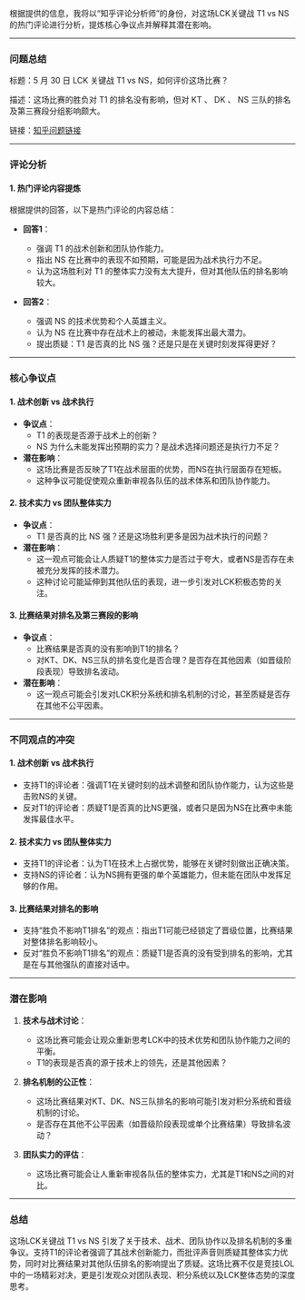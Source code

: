 根据提供的信息，我将以“知乎评论分析师”的身份，对这场LCK关键战 T1 vs NS 的热门评论进行分析，提炼核心争议点并解释其潜在影响。

---

### 问题总结
标题：5 月 30 日 LCK 关键战 T1 vs NS，如何评价这场比赛？

描述：这场比赛的胜负对 T1 的排名没有影响，但对 KT 、 DK 、 NS 三队的排名及第三赛段分组影响颇大。

链接：[知乎问题链接](https://www.zhihu.com/question/1911823673112888236)

---

### 评论分析

#### 1. 热门评论内容提炼
根据提供的回答，以下是热门评论的内容总结：

- **回答1**：
  - 强调 T1 的战术创新和团队协作能力。
  - 指出 NS 在比赛中的表现不如预期，可能是因为战术执行力不足。
  - 认为这场胜利对 T1 的整体实力没有太大提升，但对其他队伍的排名影响较大。

- **回答2**：
  - 强调 NS 的技术优势和个人英雄主义。
  - 认为 NS 在比赛中存在战术上的被动，未能发挥出最大潜力。
  - 提出质疑：T1 是否真的比 NS 强？还是只是在关键时刻发挥得更好？

---

### 核心争议点

#### 1. **战术创新 vs 战术执行**
   - **争议点**：
     - T1 的表现是否源于战术上的创新？
     - NS 为什么未能发挥出预期的实力？是战术选择问题还是执行力不足？
   - **潜在影响**：
     - 这场比赛是否反映了T1在战术层面的优势，而NS在执行层面存在短板。
     - 这种争议可能促使观众重新审视各队伍的战术体系和团队协作能力。

#### 2. **技术实力 vs 团队整体实力**
   - **争议点**：
     - T1 是否真的比 NS 强？还是这场胜利更多是因为战术执行的问题？
   - **潜在影响**：
     - 这一观点可能会让人质疑T1的整体实力是否过于夸大，或者NS是否存在未被充分发挥的技术潜力。
     - 这种讨论可能延伸到其他队伍的表现，进一步引发对LCK积极态势的关注。

#### 3. **比赛结果对排名及第三赛段的影响**
   - **争议点**：
     - 比赛结果是否真的没有影响到T1的排名？
     - 对KT、DK、NS三队的排名变化是否合理？是否存在其他因素（如晋级阶段表现）导致排名波动。
   - **潜在影响**：
     - 这一观点可能会引发对LCK积分系统和排名机制的讨论，甚至质疑是否存在其他不公平因素。

---

### 不同观点的冲突

#### 1. **战术创新 vs 战术执行**
   - 支持T1的评论者：强调T1在关键时刻的战术调整和团队协作能力，认为这些是击败NS的关键。
   - 反对T1的评论者：质疑T1是否真的比NS更强，或者只是因为NS在比赛中未能发挥最佳水平。

#### 2. **技术实力 vs 团队整体实力**
   - 支持T1的评论者：认为T1在技术上占据优势，能够在关键时刻做出正确决策。
   - 支持NS的评论者：认为NS拥有更强的单个英雄能力，但未能在团队中发挥足够的作用。

#### 3. **比赛结果对排名的影响**
   - 支持“胜负不影响T1排名”的观点：指出T1可能已经锁定了晋级位置，比赛结果对整体排名影响较小。
   - 反对“胜负不影响T1排名”的观点：质疑T1是否真的没有受到排名的影响，尤其是在与其他强队的直接对话中。

---

### 潜在影响

1. **技术与战术讨论**：
   - 这场比赛可能会让观众重新思考LCK中的技术优势和团队协作能力之间的平衡。
   - T1的表现是否真的源于技术上的领先，还是其他因素？

2. **排名机制的公正性**：
   - 这场比赛结果对KT、DK、NS三队排名的影响可能引发对积分系统和晋级机制的讨论。
   - 是否存在其他不公平因素（如晋级阶段表现或单个比赛结果）导致排名波动？

3. **团队实力的评估**：
   - 这场比赛可能会让人重新审视各队伍的整体实力，尤其是T1和NS之间的对比。

---

### 总结
这场LCK关键战 T1 vs NS 引发了关于技术、战术、团队协作以及排名机制的多重争议。支持T1的评论者强调了其战术创新能力，而批评声音则质疑其整体实力优势，同时对比赛结果对其他队伍排名的影响提出了质疑。这场比赛不仅是竞技LOL中的一场精彩对决，更是引发观众对团队表现、积分系统以及LCK整体态势的深度思考。